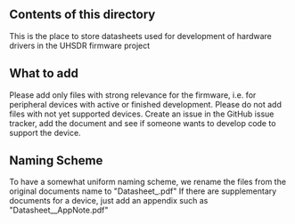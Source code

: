 ## Contents of this directory
This is the place to store datasheets used for development of hardware drivers in the UHSDR firmware project

## What to add
Please add only files with strong relevance for the firmware, i.e. for peripheral devices with active or finished development.
Please do not add files with not yet supported devices. Create an issue in the GitHub issue tracker, add the document and see if someone wants to develop code to support the device.

## Naming Scheme
To have a somewhat uniform naming scheme, we rename the files from the original documents name to "Datasheet_<devicename>.pdf"
If there are supplementary documents for a device, just add an appendix such as "Datasheet_<devicename>_AppNote.pdf"
